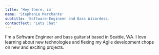 ```yaml
---
title: 'Hey there, im'
name: 'Stephanie Marchante'
subtitle: 'Software-Engineer and Bass Wizardess.'
contactText: 'Lets Chat'
---
```


I'm a Software Engineer and bass guitarist based in Seattle, WA. I love learning about new technologies and flexing my Agile development chops on new and exciting projects.
